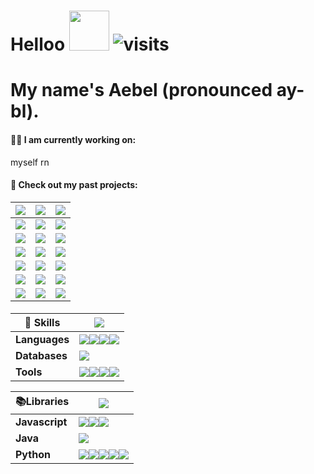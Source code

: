 # Helloo  <img  src="https://media1.giphy.com/media/v1.Y2lkPTc5MGI3NjExeXdkb2xkY2QwYm56eTk5YzFyc2d5ZmpxcG9renZmMjRqcXN1dzB3cSZlcD12MV9pbnRlcm5hbF9naWZfYnlfaWQmY3Q9cw/sNC71wDxPr0CgGB8zX/giphy.gif" width="64" height="64" frameBorder="0" class="giphy-embed" allowFullScreen/>                                           ![visits](https://visit-counter.vercel.app/counter.png?page=https%3A%2F%2Fgithub.com%2FAebel-Shajan&s=40&c=000000&bg=00000000&no=5&ff=linebeam&tb=Visits%3A+&ta=)
# My name's Aebel (pronounced ay-bl).


#### 🧑‍💻 I am currently working on:
myself rn

#### 🔭 Check out my past projects:
| ![][col-img] | ![][col-img]  | ![][col-img] |
|-|-|-|
|[![][img-1]][dep-1] | [![][img-2]][dep-2] |  [![][img-3]][dep-3] | 
|[![][github-badge]][src-1] |[![][github-badge]][src-2] | [![][github-badge]][src-3] |
|[![][img-4]][dep-4]| [![][img-5]][dep-5] | [![][img-6]][dep-6] |
|[![][github-badge]][src-4] | [![][github-badge]][src-5] | [![][github-badge]][src-6] |
| [![][img-7]][dep-7] | [![][img-8]][dep-8] | [![][img-9]][dep-9] |
| [![][github-badge]][src-7] | [![][github-badge]][src-8]| [![][github-badge]][src-9] |


#### 
|🍳 Skills| ![][col-img]|
|-|-|
|**Languages**|![][java-badge]![][cpp-badge]![][js-badge]![][python-badge] |
|**Databases**|![][postgres-badge]|
|**Tools**|![][vscode-badge]![][intellij-badge]![][git-badge]![][vercel-badge]|

|📚Libraries| ![][col-img]|
|-|-|
|**Javascript**|![][react-badge]![][webpack-badge]![][threejs-badge]|
|**Java**|![][spring-badge]|
|**Python**|![][tensorflow-badge]![][scipy-badge]![][pandas-badge]![][matplotlib-badge]![][keras-badge]|


<!-- Assets -->
  <!-- For equal columns -->
  [col-img]: https://github.com/user-attachments/assets/fd52a5cf-d0c2-43dd-b53f-7762c124308d


  <!-- Project deployments -->
  [dep-1]: https://gitmon-card-generator.vercel.app
  [dep-2]: https://connect-cards.vercel.app
  [dep-3]: https://strong.streamlit.app
  [dep-4]: https://chromewebstore.google.com/detail/scroll-minimap-for-chatgp/apekbedjllgmacohbcckgipfhjddehkf
  [dep-5]: https://aebel-shajan.github.io/
  [dep-6]: https://chromewebstore.google.com/detail/subway-surfers-screen-rea/jcijfneifjnhbgahlokgkmpcnocgpegd
  [dep-7]: https://chromewebstore.google.com/detail/contents-panel-for-fcc/cmogdnmmkblhlbdbppfahmclekapmdjo
  [dep-8]: https://driftin-deliveries.vercel.app/
  [dep-9]: https://chromewebstore.google.com/detail/youtube-multitasker/hmaalghckkjijjekbglkebnjhdcebojh
  
  <!-- Project links -->
  [src-1]:https://github.com/Aebel-Shajan/gitmon-card-generator
  [src-2]:https://github.com/Aebel-Shajan/connect-cards
  [src-3]:https://github.com/Aebel-Shajan/gym-data-analysis
  [src-4]:https://github.com/Aebel-Shajan/scroll-minimap-for-chatgpt
  [src-5]:https://github.com/Aebel-Shajan/aebel-shajan.github.io
  [src-6]:https://github.com/Aebel-Shajan/subway_surfers_screen_reader
  [src-7]:https://github.com/Aebel-Shajan/FreeCodeCamp-Contents-Chrome-Extension
  [src-8]:https://github.com/Aebel-Shajan/Driftin-Deliveries
  [src-9]:https://github.com/Aebel-Shajan/youtube-multitasker
  
  <!-- Project thumbnails -->
  [img-1]:https://raw.github.com/Aebel-Shajan/gitmon-card-generator/main/thumbnail.png
  [img-2]:https://raw.github.com/Aebel-Shajan/connect-cards/main/thumbnail.png
  [img-3]:https://raw.github.com/Aebel-Shajan/gym-data-analysis/main/thumbnail.png
  [img-4]:https://raw.github.com/Aebel-Shajan/scroll-minimap-for-chatgpt/main/thumbnail.png
  [img-5]:https://raw.github.com/Aebel-Shajan/aebel-shajan.github.io/main/thumbnail.png
  [img-6]:https://raw.github.com/Aebel-Shajan/subway_surfers_screen_reader/main/thumbnail.png
  [img-7]:https://raw.github.com/Aebel-Shajan/FreeCodeCamp-Contents-Chrome-Extension/main/thumbnail.png
  [img-8]:https://raw.github.com/Aebel-Shajan/Driftin-Deliveries/main/thumbnail.png
  [img-9]: https://raw.githubusercontent.com/Aebel-Shajan/youtube-multitasker/main/thumbnail.png


  <!-- Badges --> 
  [github-badge]: https://img.shields.io/badge/GitHub-181717?logo=github&logoColor=fff&style=for-the-badge
  [java-badge]: https://img.shields.io/badge/java-%23ED8B00.svg?style=for-the-badge&logo=openjdk&logoColor=white
  [cpp-badge]: https://img.shields.io/badge/c++-%2300599C.svg?style=for-the-badge&logo=c%2B%2B&logoColor=white
  [js-badge]: https://img.shields.io/badge/javascript-%23323330.svg?style=for-the-badge&logo=javascript&logoColor=%23F7DF1E
  [python-badge]: https://img.shields.io/badge/python-3670A0?style=for-the-badge&logo=python&logoColor=ffdd54
  [postgres-badge]: https://img.shields.io/badge/postgres-%23316192.svg?style=for-the-badge&logo=postgresql&logoColor=white
  [vscode-badge]: https://img.shields.io/badge/Visual%20Studio%20Code-0078d7.svg?style=for-the-badge&logo=visual-studio-code&logoColor=white
  [intellij-badge]: https://img.shields.io/badge/IntelliJIDEA-000000.svg?style=for-the-badge&logo=intellij-idea&logoColor=white
  [git-badge]: https://img.shields.io/badge/git-%23F05033.svg?style=for-the-badge&logo=git&logoColor=white
  [vercel-badge]: https://img.shields.io/badge/vercel-%23000000.svg?style=for-the-badge&logo=vercel&logoColor=white
  [react-badge]: https://img.shields.io/badge/react-%2320232a.svg?style=for-the-badge&logo=react&logoColor=%2361DAFB
  [webpack-badge]: https://img.shields.io/badge/webpack-%238DD6F9.svg?style=for-the-badge&logo=webpack&logoColor=black
  [threejs-badge]: https://img.shields.io/badge/threejs-black?style=for-the-badge&logo=three.js&logoColor=white
  [spring-badge]: https://img.shields.io/badge/spring-%236DB33F.svg?style=for-the-badge&logo=spring&logoColor=white
  [tensorflow-badge]: https://img.shields.io/badge/TensorFlow-%23FF6F00.svg?style=for-the-badge&logo=TensorFlow&logoColor=white
  [scipy-badge]: https://img.shields.io/badge/SciPy-%230C55A5.svg?style=for-the-badge&logo=scipy&logoColor=%white
  [pandas-badge]: https://img.shields.io/badge/pandas-%23150458.svg?style=for-the-badge&logo=pandas&logoColor=white
  [matplotlib-badge]: https://img.shields.io/badge/Matplotlib-%23ffffff.svg?style=for-the-badge&logo=Matplotlib&logoColor=black
  [keras-badge]: https://img.shields.io/badge/Keras-%23D00000.svg?style=for-the-badge&logo=Keras&logoColor=white

<!--
**Aebel-Shajan/Aebel-Shajan** is a ✨ _special_ ✨ repository because its `README.md` (this file) appears on your GitHub profile.

Here are some ideas to get you started:

- 🔭 I’m currently working on ...
- 
- 👯 I’m looking to collaborate on ...
- 🤔 I’m looking for help with ...
- 💬 Ask me about ...
- 📫 How to reach me: ...
- 😄 Pronouns: ...
- ⚡ Fun fact: ...
-->
